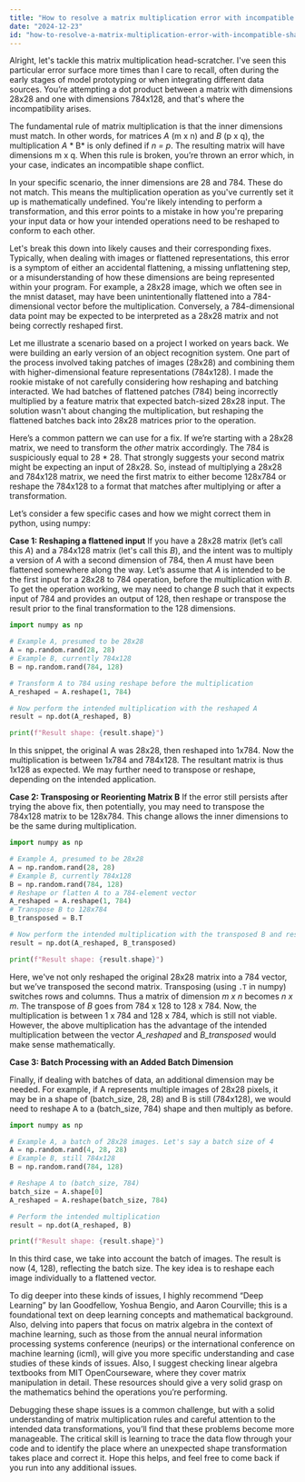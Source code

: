 ```yaml
---
title: "How to resolve a matrix multiplication error with incompatible shapes (28x28 and 784x128)?"
date: "2024-12-23"
id: "how-to-resolve-a-matrix-multiplication-error-with-incompatible-shapes-28x28-and-784x128"
---
```


Alright, let's tackle this matrix multiplication head-scratcher. I've seen this particular error surface more times than I care to recall, often during the early stages of model prototyping or when integrating different data sources. You’re attempting a dot product between a matrix with dimensions 28x28 and one with dimensions 784x128, and that's where the incompatibility arises.

The fundamental rule of matrix multiplication is that the inner dimensions must match. In other words, for matrices *A* (m x n) and *B* (p x q), the multiplication *A* * B* is only defined if *n = p*. The resulting matrix will have dimensions m x q. When this rule is broken, you’re thrown an error which, in your case, indicates an incompatible shape conflict.

In your specific scenario, the inner dimensions are 28 and 784. These do not match. This means the multiplication operation as you've currently set it up is mathematically undefined. You're likely intending to perform a transformation, and this error points to a mistake in how you're preparing your input data or how your intended operations need to be reshaped to conform to each other.

Let's break this down into likely causes and their corresponding fixes. Typically, when dealing with images or flattened representations, this error is a symptom of either an accidental flattening, a missing unflattening step, or a misunderstanding of how these dimensions are being represented within your program. For example, a 28x28 image, which we often see in the mnist dataset, may have been unintentionally flattened into a 784-dimensional vector before the multiplication. Conversely, a 784-dimensional data point may be expected to be interpreted as a 28x28 matrix and not being correctly reshaped first.

Let me illustrate a scenario based on a project I worked on years back. We were building an early version of an object recognition system. One part of the process involved taking patches of images (28x28) and combining them with higher-dimensional feature representations (784x128). I made the rookie mistake of not carefully considering how reshaping and batching interacted. We had batches of flattened patches (784) being incorrectly multiplied by a feature matrix that expected batch-sized 28x28 input. The solution wasn't about changing the multiplication, but reshaping the flattened batches back into 28x28 matrices prior to the operation.

Here’s a common pattern we can use for a fix. If we’re starting with a 28x28 matrix, we need to transform the *other* matrix accordingly. The 784 is suspiciously equal to 28 * 28. That strongly suggests your second matrix might be expecting an input of 28x28. So, instead of multiplying a 28x28 and 784x128 matrix, we need the first matrix to either become 128x784 or reshape the 784x128 to a format that matches after multiplying or after a transformation.

Let’s consider a few specific cases and how we might correct them in python, using numpy:

**Case 1: Reshaping a flattened input**
If you have a 28x28 matrix (let’s call this *A*) and a 784x128 matrix (let's call this *B*), and the intent was to multiply a version of *A* with a second dimension of 784, then *A* must have been flattened somewhere along the way. Let’s assume that *A* is intended to be the first input for a 28x28 to 784 operation, before the multiplication with *B*. To get the operation working, we may need to change *B* such that it expects input of 784 and provides an output of 128, then reshape or transpose the result prior to the final transformation to the 128 dimensions.

```python
import numpy as np

# Example A, presumed to be 28x28
A = np.random.rand(28, 28)
# Example B, currently 784x128
B = np.random.rand(784, 128)

# Transform A to 784 using reshape before the multiplication
A_reshaped = A.reshape(1, 784)

# Now perform the intended multiplication with the reshaped A
result = np.dot(A_reshaped, B)

print(f"Result shape: {result.shape}")
```
In this snippet, the original A was 28x28, then reshaped into 1x784. Now the multiplication is between 1x784 and 784x128. The resultant matrix is thus 1x128 as expected. We may further need to transpose or reshape, depending on the intended application.

**Case 2: Transposing or Reorienting Matrix B**
If the error still persists after trying the above fix, then potentially, you may need to transpose the 784x128 matrix to be 128x784. This change allows the inner dimensions to be the same during multiplication.
```python
import numpy as np

# Example A, presumed to be 28x28
A = np.random.rand(28, 28)
# Example B, currently 784x128
B = np.random.rand(784, 128)
# Reshape or flatten A to a 784-element vector
A_reshaped = A.reshape(1, 784)
# Transpose B to 128x784
B_transposed = B.T

# Now perform the intended multiplication with the transposed B and reshaped A
result = np.dot(A_reshaped, B_transposed)

print(f"Result shape: {result.shape}")

```
Here, we've not only reshaped the original 28x28 matrix into a 784 vector, but we’ve transposed the second matrix. Transposing (using `.T` in numpy) switches rows and columns. Thus a matrix of dimension *m x n* becomes *n x m*. The transpose of *B* goes from 784 x 128 to 128 x 784. Now, the multiplication is between 1 x 784 and 128 x 784, which is still not viable. However, the above multiplication has the advantage of the intended multiplication between the vector *A_reshaped* and *B_transposed* would make sense mathematically.

**Case 3: Batch Processing with an Added Batch Dimension**

Finally, if dealing with batches of data, an additional dimension may be needed. For example, if A represents multiple images of 28x28 pixels, it may be in a shape of (batch_size, 28, 28) and B is still (784x128), we would need to reshape A to a (batch_size, 784) shape and then multiply as before.

```python
import numpy as np

# Example A, a batch of 28x28 images. Let's say a batch size of 4
A = np.random.rand(4, 28, 28)
# Example B, still 784x128
B = np.random.rand(784, 128)

# Reshape A to (batch_size, 784)
batch_size = A.shape[0]
A_reshaped = A.reshape(batch_size, 784)

# Perform the intended multiplication
result = np.dot(A_reshaped, B)

print(f"Result shape: {result.shape}")
```
In this third case, we take into account the batch of images. The result is now (4, 128), reflecting the batch size. The key idea is to reshape each image individually to a flattened vector.

To dig deeper into these kinds of issues, I highly recommend “Deep Learning” by Ian Goodfellow, Yoshua Bengio, and Aaron Courville; this is a foundational text on deep learning concepts and mathematical background. Also, delving into papers that focus on matrix algebra in the context of machine learning, such as those from the annual neural information processing systems conference (neurips) or the international conference on machine learning (icml), will give you more specific understanding and case studies of these kinds of issues. Also, I suggest checking linear algebra textbooks from MIT OpenCourseware, where they cover matrix manipulation in detail. These resources should give a very solid grasp on the mathematics behind the operations you’re performing.

Debugging these shape issues is a common challenge, but with a solid understanding of matrix multiplication rules and careful attention to the intended data transformations, you’ll find that these problems become more manageable. The critical skill is learning to trace the data flow through your code and to identify the place where an unexpected shape transformation takes place and correct it. Hope this helps, and feel free to come back if you run into any additional issues.

